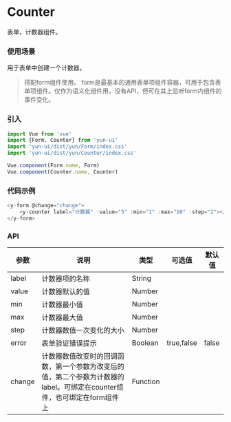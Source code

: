 # Counter

表单，计数器组件。

### 使用场景

用于表单中创建一个计数器。

> 搭配form组件使用。
> form是最基本的通用表单项组件容器，可用于包含表单项组件。仅作为语义化组件用，没有API，但可在其上监听form内组件的事件变化。

### 引入

``` javascript
import Vue from 'vue'
import {Form, Counter} from 'yun-ui'
import 'yun-ui/dist/yun/Form/index.css'
import 'yun-ui/dist/yun/Counter/index.css'

Vue.component(Form.name, Form)
Vue.component(Counter.name, Counter)
```

### 代码示例

``` javascript
<y-form @change="change">
    <y-counter label="计数器" :value="5" :min="1" :max="10" :step="2"></y-counter>
</y-form>
```

### API

|    参数    |      说明      |    类型    |   可选值    |   默认值   |
|   ----    |      ----      |   ----    |   ----     |  ----     |
|   label   |  计数器项的名称  |   String  |             |           |
|   value   |  计数器默认的值  |   Number  |            |            |
|    min    |  计数器最小值    |   Number  |             |           |
|    max    |  计数器最大值    |   Number  |             |           |
|    step   |计数器数值一次变化的大小|   Number  |         |           |
|    error  | 表单验证错误提示    |   Boolean  | true,false | false |
|  change   | 计数器数值改变时的回调函数，第一个参数为改变后的值，第二个参数为计数器的label。可绑定在counter组件，也可绑定在form组件上|   Function |  |  |

